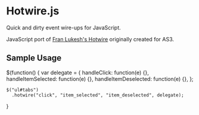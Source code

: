 # Hotwire.js

Quick and dirty event wire-ups for JavaScript.

JavaScript port of [Fran Lukesh's Hotwire][hotwire] originally created for AS3.

## Sample Usage

  $(function() {
    var delegate = {
      handleClick: function(e) {},
      handleItemSelected: function(e) {},
      handleItemDeselected: function(e) {},
    };

    $("ul#tabs")
      .hotwire("click", "item_selected", "item_deselected", delegate);
  }


[hotwire]: http://github.com/lukesh/hotwire
